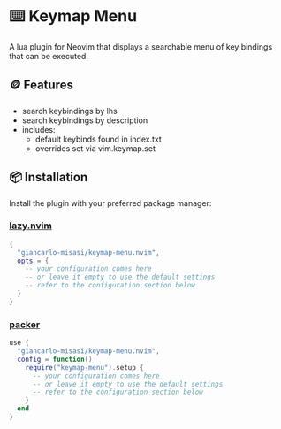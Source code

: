 # ⌨️ Keymap Menu

A lua plugin for Neovim that displays a searchable menu of key bindings that can be executed.

## 🪙 Features

- search keybindings by lhs
- search keybindings by description
- includes:
  - default keybinds found in index.txt
  - overrides set via vim.keymap.set

## 📦 Installation

Install the plugin with your preferred package manager:

### [lazy.nvim](https://github.com/folke/lazy.nvim)

```lua
{
  "giancarlo-misasi/keymap-menu.nvim",
  opts = {
    -- your configuration comes here
    -- or leave it empty to use the default settings
    -- refer to the configuration section below
  }
}
```

### [packer](https://github.com/wbthomason/packer.nvim)

```lua
use {
  "giancarlo-misasi/keymap-menu.nvim",
  config = function()
    require("keymap-menu").setup {
      -- your configuration comes here
      -- or leave it empty to use the default settings
      -- refer to the configuration section below
    }
  end
}
```
